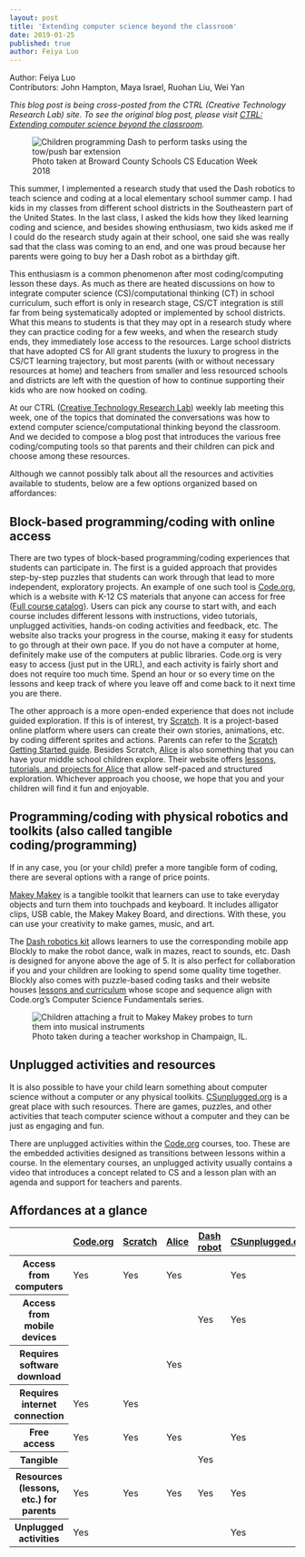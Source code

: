 ```yaml
---
layout: post
title: 'Extending computer science beyond the classroom'
date: 2019-01-25
published: true
author: Feiya Luo
---
```

Author: Feiya Luo\
Contributors: John Hampton, Maya Israel, Ruohan Liu, Wei Yan

*This blog post is being cross-posted from the CTRL (Creative Technology Research Lab) site. To see the original blog post, please visit [CTRL: Extending computer science beyond the classroom](https://ctrl.education.illinois.edu/blog/2019-01-25-extending-computer-science-beyond-the-classroom).*

<figure><img src="{{ site.images }}blog/2019-01-25-kids-working-with-dash.png" alt="Children programming Dash to perform tasks using the tow/push bar extension" title="Children programming Dash to perform tasks using the tow/push bar extension"><figcaption>Photo taken at Broward County Schools CS Education Week 2018</figcaption></figure>

This summer, I implemented a research study that used the Dash robotics to teach science and coding at a local elementary school summer camp. I had kids in my classes from different school districts in the Southeastern part of the United States. In the last class, I asked the kids how they liked learning coding and science, and besides showing enthusiasm, two kids asked me if I could do the research study again at their school, one said she was really sad that the class was coming to an end, and one was proud because her parents were going to buy her a Dash robot as a birthday gift.

<!--excerpt-->

This enthusiasm is a common phenomenon after most coding/computing lesson these days. As much as there are heated discussions on how to integrate computer science (CS)/computational thinking (CT) in school curriculum, such effort is only in research stage, CS/CT integration is still far from being systematically adopted or implemented by school districts. What this means to students is that they may opt in a research study where they can practice coding for a few weeks, and when the research study ends, they immediately lose access to the resources. Large school districts that have adopted CS for All grant students the luxury to progress in the CS/CT learning trajectory, but most parents (with or without necessary resources at home) and teachers from smaller and less resourced schools and districts are left with the question of how to continue supporting their kids who are now hooked on coding.

At our CTRL ([Creative Technology Research Lab](https://ctrl.education.illinois.edu/)) weekly lab meeting this week, one of the topics that dominated the conversations was how to extend computer science/computational thinking beyond the classroom. And we decided to compose a blog post that introduces the various free coding/computing tools so that parents and their children can pick and choose among these resources.

Although we cannot possibly talk about all the resources and activities available to students, below are a few options organized based on affordances:

## Block-based programming/coding with online access

There are two types of block-based programming/coding experiences that students can participate in. The first is a guided approach that provides step-by-step puzzles that students can work through that lead to more independent, exploratory projects. An example of one such tool is [Code.org](https://code.org/), which is a website with K-12 CS materials that anyone can access for free ([Full course catalog](https://studio.code.org/courses?view=teacher)). Users can pick any course to start with, and each course includes different lessons with instructions, video tutorials, unplugged activities, hands-on coding activities and feedback, etc. The website also tracks your progress in the course, making it easy for students to go through at their own pace. If you do not have a computer at home, definitely make use of the computers at public libraries. Code.org is very easy to access (just put in the URL), and each activity is fairly short and does not require too much time. Spend an hour or so every time on the lessons and keep track of where you leave off and come back to it next time you are there.

The other approach is a more open-ended experience that does not include guided exploration. If this is of interest, try [Scratch](https://scratch.mit.edu/). It is a project-based online platform where users can create their own stories, animations, etc. by coding different sprites and actions. Parents can refer to the [Scratch Getting Started guide](https://scratch.mit.edu/parents/). Besides Scratch, [Alice](https://www.alice.org/) is also something that you can have your middle school children explore. Their website offers [lessons, tutorials, and projects for Alice](https://www.alice.org/resources/) that allow self-paced and structured exploration. Whichever approach you choose, we hope that you and your children will find it fun and enjoyable.

## Programming/coding with physical robotics and toolkits (also called tangible coding/programming)

If in any case, you (or your child) prefer a more tangible form of coding, there are several options with a range of price points.

[Makey Makey](https://makeymakey.com/) is a tangible toolkit that learners can use to take everyday objects and turn them into touchpads and keyboard. It includes alligator clips, USB cable, the Makey Makey Board, and directions. With these, you can use your creativity to make games, music, and art.

The [Dash robotics kit](https://www.makewonder.com/robots/dash/) allows learners to use the corresponding mobile app Blockly to make the robot dance, walk in mazes, react to sounds, etc. Dash is designed for anyone above the age of 5. It is also perfect for collaboration if you and your children are looking to spend some quality time together. Blockly also comes with puzzle-based coding tasks and their website houses [lessons and curriculum](https://education.makewonder.com/curriculum/learn-to-code#levelF) whose scope and sequence align with Code.org’s Computer Science Fundamentals series.

<figure><img src="{{ site.images }}blog/2019-01-25-working-with-makey-makey.png" alt="Children attaching a fruit to Makey Makey probes to turn them into musical instruments" title="Children attaching a fruit to Makey Makey probes to turn them into musical instruments"><figcaption>Photo taken during a teacher workshop in Champaign, IL.</figcaption></figure>

## Unplugged activities and resources

It is also possible to have your child learn something about computer science without a computer or any physical toolkits. [CSunplugged.org](https://csunplugged.org/en/) is a great place with such resources. There are games, puzzles, and other activities that teach computer science without a computer and they can be just as engaging and fun.

There are unplugged activities within the [Code.org](https://code.org/) courses, too. These are the embedded activities designed as transitions between lessons within a course. In the elementary courses, an unplugged activity usually contains a video that introduces a concept related to CS and a lesson plan with an agenda and support for teachers and parents.

## Affordances at a glance

<table class="blog-table k-table" caption="Comparison of several free coding/computing tools"><thead><tr><th></th><th class="center"><a href="https://code.org/">Code.org</a></th><th class="center"><a href="https://scratch.mit.edu/">Scratch</a></th><th class="center"><a href="https://www.alice.org/">Alice</a></th><th class="center"><a href="https://www.makewonder.com/classroom/">Dash robot</a></th><th class="center"><a href="https://csunplugged.org/en/">CSunplugged.org</a></th></tr></thead><tbody><tr><th>Access from computers</th><td class="center">Yes</td><td class="center">Yes</td><td class="center">Yes</td><td class="center">&nbsp;</td><td class="center">Yes</td></tr><tr><th>Access from mobile devices</th><td class="center">&nbsp;</td><td class="center">&nbsp;</td><td class="center">&nbsp;</td><td class="center">Yes</td><td class="center">Yes</td></tr><tr><th>Requires software download</th><td class="center">&nbsp;</td><td class="center">&nbsp;</td><td class="center">Yes</td><td class="center">&nbsp;</td><td class="center">&nbsp;</td></tr><tr><th>Requires internet connection</th><td class="center">Yes</td><td class="center">Yes</td><td class="center">&nbsp;</td><td class="center">&nbsp;</td><td class="center">&nbsp;</td></tr><tr><th>Free access</th><td class="center">Yes</td><td class="center">Yes</td><td class="center">Yes</td><td class="center">&nbsp;</td><td class="center">Yes</td></tr><tr><th>Tangible </th><td class="center">&nbsp;</td><td class="center">&nbsp;</td><td class="center">&nbsp;</td><td class="center">Yes</td><td class="center">&nbsp;</td></tr><tr><th>Resources (lessons, etc.) for parents</th><td class="center">Yes</td><td class="center">Yes</td><td class="center">Yes</td><td class="center">Yes</td><td class="center">Yes</td></tr><tr><th>Unplugged activities</th><td class="center">Yes</td><td class="center">&nbsp;</td><td class="center">&nbsp;</td><td class="center">&nbsp;</td><td class="center">Yes</td></tr></tbody></table>
